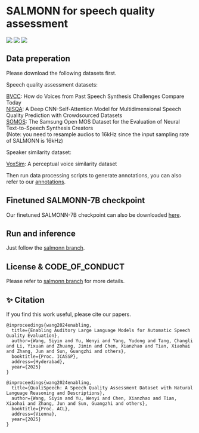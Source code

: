 # SALMONN for speech quality assessment

<div style='display:flex; gap: 0.25rem; '>
<a href='https://ieeexplore.ieee.org/abstract/document/10890590'><img src='https://img.shields.io/badge/SALMONN_for_speech_quality assessment-PDF-green'></a>
<a href='https://arxiv.org/abs/2503.20290'><img src='https://img.shields.io/badge/QualiSpeech-PDF-green'></a>
<a href='https://huggingface.co/tsinghua-ee/Speech_Quality_Assessment'><img src='https://img.shields.io/badge/SALMONN--SQA--7B-checkpoint-yellow'></a> 
</div>

## Data preperation

Please download the following datasets first.

Speech quality assessment datasets:

[BVCC](https://zenodo.org/records/10691660): How do Voices from Past Speech Synthesis Challenges Compare Today  
[NISQA](https://github.com/gabrielmittag/NISQA/wiki/NISQA-Corpus): A Deep CNN-Self-Attention Model for Multidimensional Speech Quality Prediction with Crowdsourced Datasets  
[SOMOS](https://zenodo.org/records/7378801): The Samsung Open MOS Dataset for the Evaluation of Neural Text-to-Speech Synthesis
Creators  
(Note: you need to resample audios to 16kHz since the input sampling rate of SALMONN is 16kHz)

Speaker similarity dataset:

[VoxSim](https://mm.kaist.ac.kr/projects/voxsim/): A perceptual voice similarity dataset

Then run data processing scripts to generate annotations, you can also refer to our [annotations](https://huggingface.co/tsinghua-ee/Speech_Quality_Assessment).

## Finetuned SALMONN-7B checkpoint

Our finetuned SALMONN-7B checkpoint can also be downloaded [here](https://huggingface.co/tsinghua-ee/Speech_Quality_Assessment).

## Run and inference

Just follow the [salmonn branch](https://github.com/bytedance/SALMONN/tree/salmonn).

## License & CODE_OF_CONDUCT
Please refer to [salmonn branch](https://github.com/bytedance/SALMONN/tree/salmonn) for more details.

## ✨ Citation
If you find this work useful, please cite our papers.
```
@inproceedings{wang2024enabling,
  title={Enabling Auditory Large Language Models for Automatic Speech Quality Evaluation},
  author={Wang, Siyin and Yu, Wenyi and Yang, Yudong and Tang, Changli and Li, Yixuan and Zhuang, Jimin and Chen, Xianzhao and Tian, Xiaohai and Zhang, Jun and Sun, Guangzhi and others},
  booktitle={Proc. ICASSP},
  address={Hyderabad},
  year={2025}
}

@inproceedings{wang2024enabling,
  title={QualiSpeech: A Speech Quality Assessment Dataset with Natural Language Reasoning and Descriptions},
  author={Wang, Siyin and Yu, Wenyi and Chen, Xianzhao and Tian, Xiaohai and Zhang, Jun and Sun, Guangzhi and others},
  booktitle={Proc. ACL},
  address={Vienna},
  year={2025}
}
```
